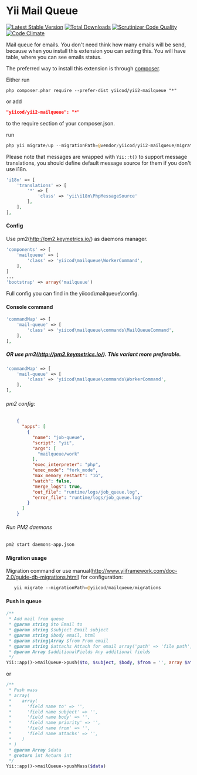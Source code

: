 Yii Mail Queue
==============

[![Latest Stable Version](https://poser.pugx.org/yiicod/yii2-mailqueue/v/stable)](https://packagist.org/packages/yiicod/yii2-mailqueue) [![Total Downloads](https://poser.pugx.org/yiicod/yii2-mailqueue/downloads)](https://packagist.org/packages/yiicod/yii2-mailqueue) [![Scrutinizer Code Quality](https://scrutinizer-ci.com/g/yiicod/yii2-mailqueue/badges/quality-score.png?b=master)](https://scrutinizer-ci.com/g/yiicod/yii2-mailqueue/?branch=master)[![Code Climate](https://codeclimate.com/github/yiicod/yii2-mailqueue/badges/gpa.svg)](https://codeclimate.com/github/yiicod/yii2-mailqueue)

Mail queue for emails. You don't need think how many emails will be send, because 
when you install this extension you can setting this. You will have table, where you 
can see emails status.

The preferred way to install this extension is through [composer](http://getcomposer.org/download/).

Either run
```
php composer.phar require --prefer-dist yiicod/yii2-mailqueue "*"
```
or add
```json
"yiicod/yii2-mailqueue": "*"
```
to the require section of your composer.json.

run
```php
php yii migrate/up --migrationPath=@vendor/yiicod/yii2-mailqueue/migrations
```

Please note that messages are wrapped with ```Yii::t()``` to support message translations, you should define default message source for them if you don't use i18n.
```php
'i18n' => [
    'translations' => [
        '*' => [
            'class' => 'yii\i18n\PhpMessageSource'
        ],
    ],
],
```

#### Config

Use pm2(http://pm2.keymetrics.io/) as daemons manager.
```php
'components' => [
    'mailqueue' => [
        'class' => 'yiicod\mailqueue\WorkerCommand',
    ],
]
...
'bootstrap' => array('mailqueue')
```

Full config you can find in the yiicod\mailqueue\config.

#### Console command

```php
'commandMap' => [
    'mail-queue' => [
        'class' => 'yiicod\mailqueue\commands\MailQueueCommand',
    ],
],
```
##### OR use pm2(http://pm2.keymetrics.io/). This variant more preferable.

```php
'commandMap' => [
    'mail-queue' => [
        'class' => 'yiicod\mailqueue\commands\WorkerCommand',
    ],
],
```
###### pm2 config:
```json
    {
      "apps": [
        {
          "name": "job-queue",
          "script": "yii",
          "args": [
            "mailqueue/work"
          ],
          "exec_interpreter": "php",
          "exec_mode": "fork_mode",
          "max_memory_restart": "1G",
          "watch": false,
          "merge_logs": true,
          "out_file": "runtime/logs/job_queue.log",
          "error_file": "runtime/logs/job_queue.log"
        }
      ]
    }
```
###### Run PM2 daemons
```bash
pm2 start daemons-app.json
```

#### Migration usage
Migration command or use manual(http://www.yiiframework.com/doc-2.0/guide-db-migrations.html) for configuration:
```php
   yii migrate --migrationPath=@yiicod/mailqueue/migrations
```

#### Push in queue

```php
/**
 * Add mail from queue
 * @param string $to Email to
 * @param string $subject Email subject
 * @param string $body email, html
 * @param string|Array $from From email
 * @param string $attachs Attach for email array('path' => 'file path', 'name' => 'file bname')
 * @param Array $additionalFields Any additional fields
 */
Yii::app()->mailQueue->push($to, $subject, $body, $from = '', array $attachs = [], $additionalFields = []);
```
or
```php
/**
 * Push mass
 * array(
 *    array(
 *      'field name to' => '',
 *      'field name subject' => '',
 *      'field name body' => '',
 *      'field name priority' => '',
 *      'field name from' => '',
 *      'field name attachs' => '',
 *    )
 * )
 * @param Array $data
 * @return int Return int
 */
Yii::app()->mailQueue->pushMass($data)
```